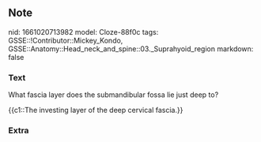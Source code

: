 ## Note
nid: 1661020713982
model: Cloze-88f0c
tags: GSSE::!Contributor::Mickey_Kondo, GSSE::Anatomy::Head_neck_and_spine::03._Suprahyoid_region
markdown: false

### Text
What fascia layer does the submandibular fossa lie just deep to?
<div>
  {{c1::The investing layer of the deep cervical fascia.}}
</div>

### Extra

